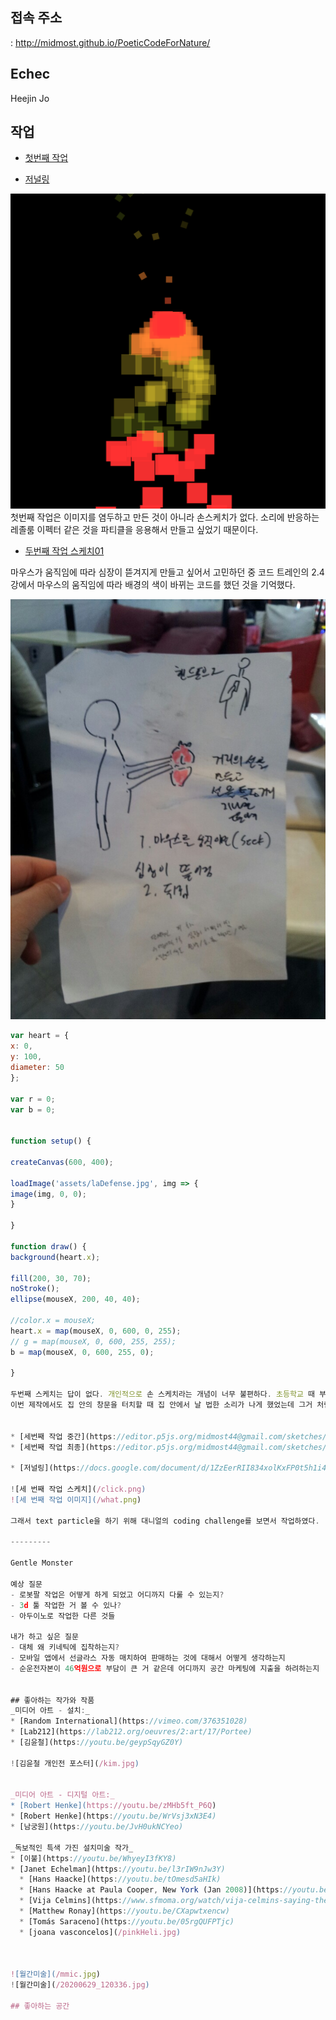 ## 접속 주소
 : <http://midmost.github.io/PoeticCodeForNature/>

## Echec
Heejin Jo

## 작업
 * [첫번째 작업](https://editor.p5js.org/midmost44@gmail.com/sketches/FgHx1hfAA)

 * [저널링](https://docs.google.com/document/d/1mI_O3ngH3qMoo_IIoacBd1v7_klgDVoLe9o-YCFbb88/edit)

  ![첫 번째 작업 이미지](/untitled.png)
첫번째 작업은 이미지를 염두하고 만든 것이 아니라 손스케치가 없다.
소리에 반응하는 레졸룸 이펙터 같은 것을 파티클을 응용해서 만들고 싶었기 때문이다.

 * [두번째 작업 스케치01](https://editor.p5js.org/midmost44@gmail.com/sketches/Y1isIPn9O)

 마우스가 움직임에 따라 심장이 뜯겨지게 만들고 싶어서 고민하던 중 코드 트레인의 2.4강에서 마우스의
 움직임에 따라 배경의 색이 바뀌는 코드를 했던 것을 기억했다.

  ![두 번째 작업 이미지](/heart.jpeg)

  ```javascript
  var heart = {
x: 0,
y: 100,
diameter: 50
 };

var r = 0;
var b = 0;


function setup() {

  createCanvas(600, 400);

  loadImage('assets/laDefense.jpg', img => {
  image(img, 0, 0);
  }

}

function draw() {
  background(heart.x);

  fill(200, 30, 70);
  noStroke();
  ellipse(mouseX, 200, 40, 40);

  //color.x = mouseX;
  heart.x = map(mouseX, 0, 600, 0, 255);
  // g = map(mouseX, 0, 600, 255, 255);
  b = map(mouseX, 0, 600, 255, 0);

}

두번째 스케치는 답이 없다. 개인적으로 손 스케치라는 개념이 너무 불편하다. 초등학교 때 부터 타블렛과 아이패드를 썼기에 종이에 뭔가 그려서 사진 찍고 옮기는 게 더 오래 걸려서 생각도 같이 오래 걸리게 된다. 이러든 저러든 역시 막 생각한 아이디어는 구현이 힘들다는 것을 깨달았다. 빠르게 포기하고 이미지를 응용하는 것만 이용하여 다음 거로 넘어갔다. 세번째 작업의 저널링을 보면 알겠지만 여러 스케치가 있는데 그 중 봉지가 무언가를 가리고 있는 것에 약간 꽂혔다.
이번 제작에서도 집 안의 창문을 터치할 때 집 안에서 날 법한 소리가 나게 했었는데 그거 처럼 무언가 꽁꽁 싸메져 있는 봉지에 마우스가 다가가거나 누르면 글자들이 움직이게 하는 것이 재밌을 것 같았다. 원래는 파리들이 움직이게 하려고 했는데 막 poetic 이니까 약간 text를 응용하고 싶었다.


* [세번째 작업 중간](https://editor.p5js.org/midmost44@gmail.com/sketches/T2ccGG0Dp)
* [세번째 작업 최종](https://editor.p5js.org/midmost44@gmail.com/sketches/-_D8yrXoy)

* [저널링](https://docs.google.com/document/d/1ZzEerRII834xolKxFP0t5h1i4KKMqU7HvLwX-WiIdIY/edit?usp=sharing)

 ![세 번째 작업 스케치](/click.png)
 ![세 번째 작업 이미지](/what.png)

그래서 text particle을 하기 위해 대니얼의 coding challenge를 보면서 작업하였다.

---------

Gentle Monster

예상 질문
- 로봇팔 작업은 어떻게 하게 되었고 어디까지 다룰 수 있는지?
- 3d 툴 작업한 거 볼 수 있나?
- 아두이노로 작업한 다른 것들

내가 하고 싶은 질문
- 대체 왜 키네틱에 집착하는지?
- 모바일 앱에서 선글라스 자동 매치하여 판매하는 것에 대해서 어떻게 생각하는지
- 순운전자본이 46억원으로 부담이 큰 거 같은데 어디까지 공간 마케팅에 지출을 하려하는지


## 좋아하는 작가와 작품
 _미디어 아트 - 설치:_
* [Random International](https://vimeo.com/376351028)
* [Lab212](https://lab212.org/oeuvres/2:art/17/Portee)
* [김윤철](https://youtu.be/geypSqyGZ0Y)

![김윤철 개인전 포스터](/kim.jpg)


 _미디어 아트 - 디지털 아트:_
 * [Robert Henke](https://youtu.be/zMHb5ft_P6Q)
 * [Robert Henke](https://youtu.be/WrVsj3xN3E4)  
 * [남궁원](https://youtu.be/JvH0ukNCYeo)

 _독보적인 특색 가진 설치미술 작가_
 * [이불](https://youtu.be/WhyeyI3fKY8)
 * [Janet Echelman](https://youtu.be/l3rIW9nJw3Y)
    * [Hans Haacke](https://youtu.be/tOmesd5aHIk)
    * [Hans Haacke at Paula Cooper, New York (Jan 2008)](https://youtu.be/ffpvKOm2WIE)
    * [Vija Celmins](https://www.sfmoma.org/watch/vija-celmins-saying-the-unsayable/)
    * [Matthew Ronay](https://youtu.be/CXapwtxencw)
    * [Tomás Saraceno](https://youtu.be/05rgQUFPTjc)
    * [joana vasconcelos](/pinkHeli.jpg)



![월간미술](/mmic.jpg)
![월간미술](/20200629_120336.jpg)

## 좋아하는 공간

